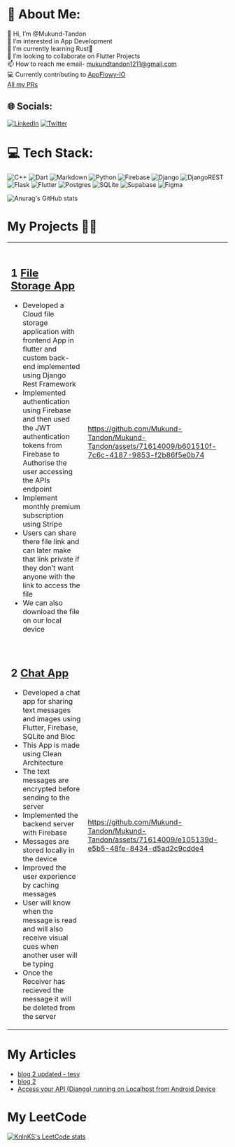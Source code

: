 # 💫 About Me:
👋 Hi, I’m @Mukund-Tandon<br>👀 I’m interested in App Development<br>🌱 I’m currently learning Rust🦀<br> 💞️ I’m looking to collaborate on Flutter Projects<br> 📫 How to reach me email- mukundtandon1211@gmail.com
<br>💻 Currently contributing to [AppFlowy-IO](https://github.com/AppFlowy-IO)
<br> [All my PRs](https://github.com/search?q=is%3Apr+author%3AMukund-Tandon)

## 🌐 Socials:
[![LinkedIn](https://img.shields.io/badge/LinkedIn-%230077B5.svg?logo=linkedin&logoColor=white)](https://linkedin.com/in/linkedin.com/in/mukund-tandon-5999251b1) [![Twitter](https://img.shields.io/badge/Twitter-%231DA1F2.svg?logo=Twitter&logoColor=white)](https://twitter.com/mukund_tandon12) 

# 💻 Tech Stack:
![C++](https://img.shields.io/badge/c++-%2300599C.svg?style=for-the-badge&logo=c%2B%2B&logoColor=white) ![Dart](https://img.shields.io/badge/dart-%230175C2.svg?style=for-the-badge&logo=dart&logoColor=white) ![Markdown](https://img.shields.io/badge/markdown-%23000000.svg?style=for-the-badge&logo=markdown&logoColor=white) ![Python](https://img.shields.io/badge/python-3670A0?style=for-the-badge&logo=python&logoColor=ffdd54) ![Firebase](https://img.shields.io/badge/firebase-%23039BE5.svg?style=for-the-badge&logo=firebase) ![Django](https://img.shields.io/badge/django-%23092E20.svg?style=for-the-badge&logo=django&logoColor=white) ![DjangoREST](https://img.shields.io/badge/DJANGO-REST-ff1709?style=for-the-badge&logo=django&logoColor=white&color=ff1709&labelColor=gray) ![Flask](https://img.shields.io/badge/flask-%23000.svg?style=for-the-badge&logo=flask&logoColor=white) ![Flutter](https://img.shields.io/badge/Flutter-%2302569B.svg?style=for-the-badge&logo=Flutter&logoColor=white) ![Postgres](https://img.shields.io/badge/postgres-%23316192.svg?style=for-the-badge&logo=postgresql&logoColor=white) ![SQLite](https://img.shields.io/badge/sqlite-%2307405e.svg?style=for-the-badge&logo=sqlite&logoColor=white) 	![Supabase](https://img.shields.io/badge/Supabase-3ECF8E?style=for-the-badge&logo=supabase&logoColor=white) 	![Figma](https://img.shields.io/badge/figma-%23F24E1E.svg?style=for-the-badge&logo=figma&logoColor=white)

![Anurag's GitHub stats](https://github-readme-stats.vercel.app/api?username=Mukund-Tandon&show_icons=true&theme=radical)
# My Projects 👨‍💻
<table>
  <tr>
    <td valign="top"><b></b><br/>
<h2>1 <a href="https://github.com/Mukund-Tandon/file_storage">File Storage App</a></h2>
      
- Developed a Cloud file storage application with frontend App in flutter and custom back-end implemented using Django Rest Framework
- Implemented authentication using Firebase and then used the JWT authentication tokens from Firebase to Authorise the user accessing the APIs endpoint
- Implement monthly premium subscription using Stripe
- Users can share there file link and can later make that link private if they don’t want anyone with the link to access the file
- We can also download the file on our local device
    </td>
    <td>   


https://github.com/Mukund-Tandon/Mukund-Tandon/assets/71614009/b601510f-7c6c-4187-9853-f2b86f5e0b74


  </tr>
  <tr>
    <td valign="top"><b></b><br/>
<h2>2 <a href="https://github.com/Mukund-Tandon/Chat-App">Chat App</a></h2>
      
- Developed a chat app for sharing text messages and images using Flutter, Firebase, SQLite and Bloc
- This App is made using Clean Architecture
- The text messages are encrypted before sending to the server
- Implemented the backend server with Firebase
- Messages are stored locally in the device
- Improved the user experience by caching messages
- User will know when the message is read and will also receive visual cues when another user will be typing
- Once the Receiver has recieved the message it will be deleted from the server
    </td>
    <td>   
https://github.com/Mukund-Tandon/Mukund-Tandon/assets/71614009/e105139d-e5b5-48fe-8434-d5ad2c9cdde4
  </tr>
</table>


# My Articles
<!-- HASHNODE-BLOG:START -->
- [blog 2 updated - tesy](https://mukund-tandon-dev.hashnode.dev/blog-2-updated-tesy)
- [blog 2](https://mukund-tandon-dev.hashnode.dev/blog-2)
- [Access your API &lpar;Django&rpar; running on Localhost from Android Device](https://mukund-tandon-dev.hashnode.dev/access-your-api-django-running-on-localhost-from-android-device)
<!-- HASHNODE-BLOG:END -->


# My LeetCode
[![KnlnKS's LeetCode stats](https://leetcode-stats-six.vercel.app/api?username=FIREPOWERx2)](https://leetcode.com/FIREPOWERx2/)

